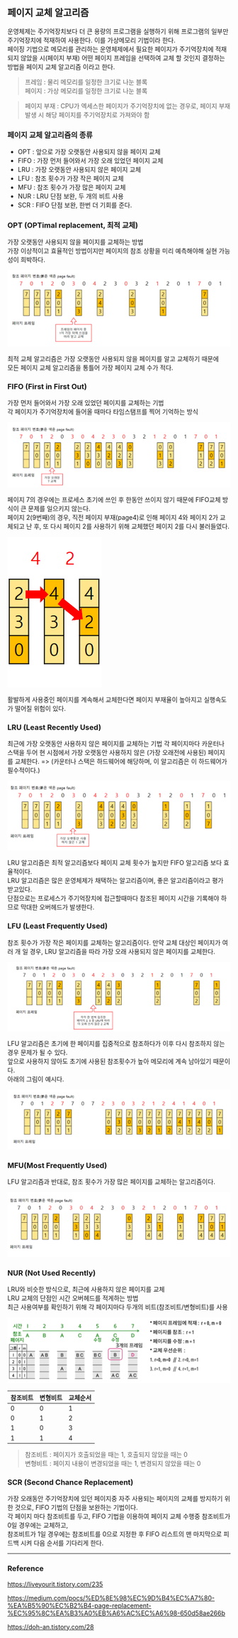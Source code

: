 ## 페이지 교체 알고리즘
운영체제는 주기억장치보다 더 큰 용량의 프로그램을 실행하기 위해 프로그램의 일부만 주기억장치에 적재하여 사용한다. 이를 가상메모리 기법이라 한다.  
페이징 기법으로 메모리를 관리하는 운영체제에서 필요한 페이지가 주기억장치에 적재되지 않았을 시(페이지 부재) 어떤 페이지 
프레임을 선택하여 교체 할 것인지 결정하는 방법을 페이지 교체 알고리즘 이라고 한다.

> 프레임 : 물리 메모리를 일정한 크기로 나눈 블록  
> 페이지 : 가상 메모리를 일정한 크기로 나눈 블록

> 페이지 부재 : CPU가 엑세스한 페이지가 주기억장치에 없는 경우로, 페이지 부재 발생 시
> 해당 페이지를 주기억장치로 가져와야 함

### 페이지 교체 알고리즘의 종류
- OPT : 앞으로 가장 오랫동안 사용되지 않을 페이지 교체
- FIFO : 가장 먼저 들어와서 가장 오래 있었던 페이지 교체
- LRU : 가장 오랫동안 사용되지 않은 페이지 교체
- LFU : 참조 횟수가 가장 작은 페이지 교체
- MFU : 참조 횟수가 가장 많은 페이지 교체
- NUR : LRU 단점 보완, 두 개의 비트 사용
- SCR : FIFO 단점 보완, 한번 더 기회를 준다.

### OPT (OPTimal replacement, 최적 교체)
가장 오랫동안 사용되지 않을 페이지를 교체하는 방법  
가장 이상적이고 효율적인 방법이지만 페이지의 참조 상황을 미리 예측해야해 실현 가능성이 희박하다.

![IMAGES](../images/OPT.png)

최적 교체 알고리즘은 가장 오랫동안 사용되지 않을 페이지를 알고 교체하기 때문에  
모든 페이지 교체 알고리즘을 통틀어 가장 페이지 교체 수가 적다.


### FIFO (First in First Out)
가장 먼저 들어와서 가장 오래 있었던 페이지를 교체하는 기법  
각 페이지가 주기억장치에 들어올 때마다 타임스탬프를 찍어 기억하는 방식

![IMAGES](../images/FIFO.png)

페이지 7의 경우에는 프로세스 초기에 쓰인 후 한동안 쓰이지 않기 때문에 FIFO교체 방식이 큰 문제를 일으키지 않는다.  
페이지 2(9번째)의 경우, 직전 페이지 부재(page4)로 인해 페이지 4와 페이지 2가 교체되고 난 후, 또 다시 페이지 2를 사용하기 위해 교체했던 페이지 2를 다시 불러들였다.

![IMAGES](../images/FIFO2.png)

활발하게 사용중인 페이지를 계속해서 교체한다면 페이지 부재율이 높아지고 실행속도가 떨어질 위험이 있다.

### LRU (Least Recently Used)
최근에 가장 오랫동안 사용하지 않은 페이지를 교체하는 기법
각 페이지마다 카운터나 스택을 두어 현 시점에서 가장 오랫동안 사용하지 않은
(가장 오래전에 사용된) 페이지를 교체한다. => (카운터나 스택은 하드웨어에 해당하며, 이 알고리즘은 이 하드웨어가 필수적이다.)

![IMAGES](../images/LRU.png)


LRU 알고리즘은 최적 알고리즘보다 페이지 교체 횟수가 높지만 FIFO 알고리즘 보다 효율적이다.  
LRU 알고리즘은 많은 운영체제가 채택하는 알고리즘이며, 좋은 알고리즘이라고 평가 받고있다.  
단점으로는 프로세스가 주기억장치에 접근할때마다 참조된 페이지 시간을 기록해야 하므로 막대한 오버헤드가 발생한다.

### LFU (Least Frequently Used)
참조 횟수가 가장 작은 페이지를 교체하는 알고리즘이다. 만약 교체 대상인 
페이지가 여러 개 일 경우, LRU 알고리즘을 따라 가장 오래 사용되지 않은 페이지를 교체한다.

![IMAGES](../images/LFU.png)

LFU 알고리즘은 초기에 한 페이지를 집중적으로 참조하다가 이후 다시 참조하지 
않는 경우 문제가 될 수 있다.  
앞으로 사용하지 않아도 초기에 사용된 참조횟수가 높아 메모리에 계속 남아있기 때문이다.  
아래의 그림이 예시다.

![IMAGES](../images/LFU2.png)

### MFU(Most Frequently Used)
LFU 알고리즘과 반대로, 참조 횟수가 가장 많은 페이지를 교체하는 알고리즘이다.

![IMAGES](../images/MFU.png)

### NUR (Not Used Recently)
LRU와 비슷한 방식으로, 최근에 사용하지 않은 페이지를 교체  
LRU 교체의 단점인 시간 오버헤드를 적게하는 방법  
최근 사용여부를 확인하기 위해 각 페이지마다 두개의 비트(참조비트/변형비트)를 사용  

![IMAGES](../images/NUR.png)

| 참조비트 | 변형비트 | 교체순서 |
| --- | --- | --- |
| 0 | 0 | 1 |
| 0 | 1 | 2 |
| 1 | 0 | 3 |
| 1 | 1 | 4 |

> 참조비트 : 페이지가 호출되었을 때는 1, 호출되지 않았을 때는 0  
> 변형비트 : 페이지 내용이 변경되었을 때는 1, 변경되지 않았을 때는 0


### SCR (Second Chance Replacement)
가장 오래동안 주기억장치에 있던 페이지중 자주 사용되는 페이지의 교체를 방지하기 위한 것으로, FIFO 기법의 단점을 보완하는 기법이다.  
각 페이지 마다 참조비트를 두고, FIFO 기법을 이용하여 페이지 교체 수행중 참조비트가 0일 경우에는 교체하고,  
참조비트가 1일 경우에는 참조비트를 0으로 지정한 후 FIFO 리스트의 맨 마지막으로 피드백 시켜 다음 순서를 기다리게 한다.

---
### Reference
https://liveyourit.tistory.com/235

https://medium.com/pocs/%ED%8E%98%EC%9D%B4%EC%A7%80-%EA%B5%90%EC%B2%B4-page-replacement-%EC%95%8C%EA%B3%A0%EB%A6%AC%EC%A6%98-650d58ae266b

https://doh-an.tistory.com/28
